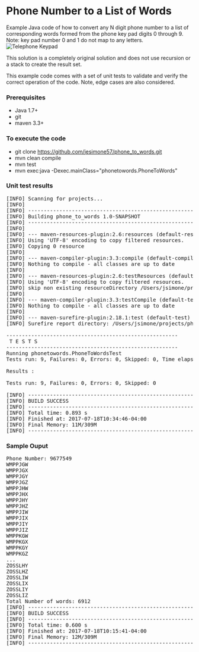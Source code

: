 # Phone Number to a List of Words

Example Java code of how to convert any N digit phone number to a list of
corresponding words formed from the phone key pad digits 0 through 9.  
Note:  key pad number 0 and 1 do not map to any letters.
![Telephone Keypad](../master/Telephone-keypad.png)
<p/>
This solution is a completely original solution and does not use recursion or a 
stack to create the result set.
<p/>
This example code comes with a set of unit tests to validate and verify the 
correct operation of the code.  Note, edge cases are also considered.

### Prerequisites
* Java 1.7+
* git
* maven 3.3+

### To execute the code
* git clone https://github.com/jesimone57/phone_to_words.git
* mvn clean compile
* mvn test
* mvn exec:java -Dexec.mainClass="phonetowords.PhoneToWords"

### Unit test results
<pre>
[INFO] Scanning for projects...
[INFO] 
[INFO] ------------------------------------------------------------------------
[INFO] Building phone_to_words 1.0-SNAPSHOT
[INFO] ------------------------------------------------------------------------
[INFO] 
[INFO] --- maven-resources-plugin:2.6:resources (default-resources) @ phone_to_words ---
[INFO] Using 'UTF-8' encoding to copy filtered resources.
[INFO] Copying 0 resource
[INFO] 
[INFO] --- maven-compiler-plugin:3.3:compile (default-compile) @ phone_to_words ---
[INFO] Nothing to compile - all classes are up to date
[INFO] 
[INFO] --- maven-resources-plugin:2.6:testResources (default-testResources) @ phone_to_words ---
[INFO] Using 'UTF-8' encoding to copy filtered resources.
[INFO] skip non existing resourceDirectory /Users/jsimone/projects/phone_to_words/src/test/resources
[INFO] 
[INFO] --- maven-compiler-plugin:3.3:testCompile (default-testCompile) @ phone_to_words ---
[INFO] Nothing to compile - all classes are up to date
[INFO] 
[INFO] --- maven-surefire-plugin:2.18.1:test (default-test) @ phone_to_words ---
[INFO] Surefire report directory: /Users/jsimone/projects/phone_to_words/target/surefire-reports

-------------------------------------------------------
 T E S T S
-------------------------------------------------------
Running phonetowords.PhoneToWordsTest
Tests run: 9, Failures: 0, Errors: 0, Skipped: 0, Time elapsed: 0.067 sec - in phonetowords.PhoneToWordsTest

Results :

Tests run: 9, Failures: 0, Errors: 0, Skipped: 0

[INFO] ------------------------------------------------------------------------
[INFO] BUILD SUCCESS
[INFO] ------------------------------------------------------------------------
[INFO] Total time: 0.893 s
[INFO] Finished at: 2017-07-18T10:34:46-04:00
[INFO] Final Memory: 11M/309M
[INFO] ------------------------------------------------------------------------
</pre>

### Sample Ouput
<pre>
Phone Number: 9677549
WMPPJGW
WMPPJGX
WMPPJGY
WMPPJGZ
WMPPJHW
WMPPJHX
WMPPJHY
WMPPJHZ
WMPPJIW
WMPPJIX
WMPPJIY
WMPPJIZ
WMPPKGW
WMPPKGX
WMPPKGY
WMPPKGZ
...
ZOSSLHY
ZOSSLHZ
ZOSSLIW
ZOSSLIX
ZOSSLIY
ZOSSLIZ
Total Number of words: 6912
[INFO] ------------------------------------------------------------------------
[INFO] BUILD SUCCESS
[INFO] ------------------------------------------------------------------------
[INFO] Total time: 0.600 s
[INFO] Finished at: 2017-07-18T10:15:41-04:00
[INFO] Final Memory: 12M/309M
[INFO] ------------------------------------------------------------------------
</pre>